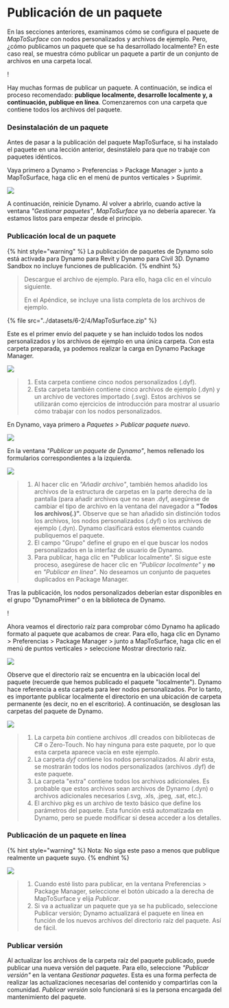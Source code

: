 # Publicación de un paquete

En las secciones anteriores, examinamos cómo se configura el paquete de _MapToSurface_ con nodos personalizados y archivos de ejemplo. Pero, ¿cómo publicamos un paquete que se ha desarrollado localmente? En este caso real, se muestra cómo publicar un paquete a partir de un conjunto de archivos en una carpeta local.

\![](<../images/6-2/3/develop package - custom nodes 01 (1) (1).jpg>)

Hay muchas formas de publicar un paquete. A continuación, se indica el proceso recomendado: **publique localmente, desarrolle localmente y, a continuación, publique en línea**. Comenzaremos con una carpeta que contiene todos los archivos del paquete.

### Desinstalación de un paquete

Antes de pasar a la publicación del paquete MapToSurface, si ha instalado el paquete en una lección anterior, desinstálelo para que no trabaje con paquetes idénticos.

Vaya primero a Dynamo > Preferencias > Package Manager > junto a MapToSurface, haga clic en el menú de puntos verticales > Suprimir.

![](../images/6-2/4/publishapackage-deletepackage.jpg)

A continuación, reinicie Dynamo. Al volver a abrirlo, cuando active la ventana _"Gestionar paquetes"_, _MapToSurface_ ya no debería aparecer. Ya estamos listos para empezar desde el principio.

### Publicación local de un paquete

{% hint style="warning" %} La publicación de paquetes de Dynamo solo está activada para Dynamo para Revit y Dynamo para Civil 3D. Dynamo Sandbox no incluye funciones de publicación. {% endhint %}

> Descargue el archivo de ejemplo. Para ello, haga clic en el vínculo siguiente.
>
> En el Apéndice, se incluye una lista completa de los archivos de ejemplo.

{% file src="../datasets/6-2/4/MapToSurface.zip" %}

Este es el primer envío del paquete y se han incluido todos los nodos personalizados y los archivos de ejemplo en una única carpeta. Con esta carpeta preparada, ya podemos realizar la carga en Dynamo Package Manager.

![](../images/6-2/4/publishapackage-publishlocally01.jpg)

> 1. Esta carpeta contiene cinco nodos personalizados (.dyf).
> 2. Esta carpeta también contiene cinco archivos de ejemplo (.dyn) y un archivo de vectores importado (.svg). Estos archivos se utilizarán como ejercicios de introducción para mostrar al usuario cómo trabajar con los nodos personalizados.

En Dynamo, vaya primero a _Paquetes > Publicar paquete nuevo_.

![](../images/6-2/4/publishapackage-publishlocally02.jpg)

En la ventana _"Publicar un paquete de Dynamo"_, hemos rellenado los formularios correspondientes a la izquierda.

![](../images/6-2/4/publishapackage-publishlocally03.jpg)

> 1. Al hacer clic en _"Añadir archivo"_, también hemos añadido los archivos de la estructura de carpetas en la parte derecha de la pantalla (para añadir archivos que no sean .dyf, asegúrese de cambiar el tipo de archivo en la ventana del navegador a **"Todos los archivos(**_**.**_**)".** Observe que se han añadido sin distinción todos los archivos, los nodos personalizados (.dyf) o los archivos de ejemplo (.dyn). Dynamo clasificará estos elementos cuando publiquemos el paquete.
> 2. El campo "Grupo" define el grupo en el que buscar los nodos personalizados en la interfaz de usuario de Dynamo.
> 3. Para publicar, haga clic en "Publicar localmente". Si sigue este proceso, asegúrese de hacer clic en _"Publicar localmente"_ y **no** en _"Publicar en línea"_. No deseamos un conjunto de paquetes duplicados en Package Manager.

Tras la publicación, los nodos personalizados deberían estar disponibles en el grupo "DynamoPrimer" o en la biblioteca de Dynamo.

\![](<../images/6-2/3/develop package - install package 02 (1) (1).jpg>)

Ahora veamos el directorio raíz para comprobar cómo Dynamo ha aplicado formato al paquete que acabamos de crear. Para ello, haga clic en Dynamo > Preferencias > Package Manager > junto a MapToSurface, haga clic en el menú de puntos verticales > seleccione Mostrar directorio raíz.

![](../images/6-2/4/publishapackage-publishlocally05.jpg)

Observe que el directorio raíz se encuentra en la ubicación local del paquete (recuerde que hemos publicado el paquete "localmente"). Dynamo hace referencia a esta carpeta para leer nodos personalizados. Por lo tanto, es importante publicar localmente el directorio en una ubicación de carpeta permanente (es decir, no en el escritorio). A continuación, se desglosan las carpetas del paquete de Dynamo.

![](../images/6-2/4/publishapackage-publishlocally06.jpg)

> 1. La carpeta _bin_ contiene archivos .dll creados con bibliotecas de C# o Zero-Touch. No hay ninguna para este paquete, por lo que esta carpeta aparece vacía en este ejemplo.
> 2. La carpeta _dyf_ contiene los nodos personalizados. Al abrir esta, se mostrarán todos los nodos personalizados (archivos .dyf) de este paquete.
> 3. La carpeta "extra" contiene todos los archivos adicionales. Es probable que estos archivos sean archivos de Dynamo (.dyn) o archivos adicionales necesarios (.svg, .xls, .jpeg, .sat, etc.).
> 4. El archivo pkg es un archivo de texto básico que define los parámetros del paquete. Esta función está automatizada en Dynamo, pero se puede modificar si desea acceder a los detalles.

### Publicación de un paquete en línea

{% hint style="warning" %} Nota: No siga este paso a menos que publique realmente un paquete suyo. {% endhint %}

![](../images/6-2/4/publishapackage-publishonline01.jpg)

> 1. Cuando esté listo para publicar, en la ventana Preferencias > Package Manager, seleccione el botón ubicado a la derecha de MapToSurface y elija _Publicar_.
> 2. Si va a actualizar un paquete que ya se ha publicado, seleccione Publicar versión; Dynamo actualizará el paquete en línea en función de los nuevos archivos del directorio raíz del paquete. Así de fácil.

### Publicar versión

Al actualizar los archivos de la carpeta raíz del paquete publicado, puede publicar una nueva versión del paquete. Para ello, seleccione _"Publicar versión"_ en la ventana _Gestionar paquetes_. Esta es una forma perfecta de realizar las actualizaciones necesarias del contenido y compartirlas con la comunidad. _Publicar versión_ solo funcionará si es la persona encargada del mantenimiento del paquete.
